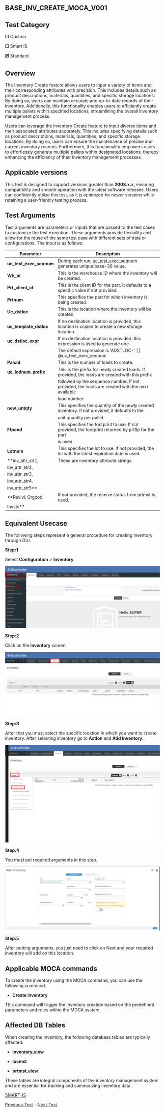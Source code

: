 
## **BASE_INV_CREATE_MOCA_V001**

## **Test Category**
**☐** Custom

**☐** Smart IS

**🗹** Standard

## **Overview**

The Inventory Create feature allows users to input a variety of items
and their corresponding attributes with precision. This includes details
such as product descriptions, materials, quantities, and specific
storage locations. By doing so, users can maintain accurate and
up-to-date records of their inventory. Additionally, this functionality
enables users to efficiently create multiple pallets within specified
locations, streamlining the overall inventory management process.

Users can leverage the Inventory Create feature to input diverse items
and their associated attributes accurately. This includes specifying
details such as product descriptions, materials, quantities, and
specific storage locations. By doing so, users can ensure the
maintenance of precise and current inventory records. Furthermore, this
functionality empowers users to effortlessly generate multiple pallets
within designated locations, thereby enhancing the efficiency of their
inventory management processes.

## **Applicable versions**

This test is designed to support versions greater than **2008.x.x**,
ensuring compatibility and smooth operation with the latest software
releases. Users can confidently utilize this test, as it is optimized
for newer versions while retaining a user-friendly testing process.

## **Test Arguments**

Test arguments are parameters or inputs that are passed to the test
cases to customize the test execution. These arguments provide
flexibility and allow for the reuse of the same test case with different
sets of data or configurations. The input is as follows:

| Parameter              | Description                                                                                           |
| ---------------------- | ----------------------------------------------------------------------------------------------------- |
| **uc_test_exec_seqnum** | During each run, uc_test_exec_seqnum generates unique base-36 value.                                 |
| **Wh_id**               | This is the warehouse ID where the inventory will be created.                                         |
| **Prt_client_id**      | This is the client ID for the part. It defaults to a specific value if not provided.                 |
| **Prtnum**             | This specifies the part for which inventory is being created.                                         |
| **Uc_dstloc**          | This is the location where the inventory will be created.                                             |
| **uc_template_dstloc** | If no destination location is provided, this location is copied to create a new storage location.   |
| **uc_dstloc_expr**     | If no destination location is provided, this expression is used to generate one.                     |
|                        | The default expression is 'ADSTLOC-\' \| \| \@uc_test_exec_seqnum                                   |
| **Palcnt**             | This is the number of loads to create.                                                                |
| **uc_lodnum_prefix**   | This is the prefix for newly created loads. If provided, the loads are created with this prefix      |
|                        | followed by the sequence number. If not provided, the loads are created with the next available     |
|                        | load number.                                                                                          |
| **new_untqty**         | This specifies the quantity of the newly created inventory. If not provided, it defaults to the     |
|                        | unit quantity per pallet.                                                                            |
| **Ftpcod**             | This specifies the footprint to use. If not provided, the footprint returned by prtftp for the part  |
|                        | is used.                                                                                              |
| **Lotnum**             | This specifies the lot to use. If not provided, the lot with the latest expiration date is used.    |
| **inv_attr_str1,       | These are inventory attribute strings.                                                               |
| inv_attr_str2,         |                                                                                                       |
| inv_attr_str3,         |                                                                                                       |
| inv_attr_str4,         |                                                                                                       |
| inv_attr_str5**        |                                                                                                       |
| **Revlvl, Orgcod,     | If not provided, the receive status from prtmst is used.                                              |
| Invsts**               |                                                                                                       |


## **Equivalent Usecase**

The following steps represent a general procedure for creating inventory
through GUI.

**Step:1**

Select **Configuration** > **Inventory**

![](media_folder/media/image1.png)

**Step:2**

Click on the **Inventory** screen.

![](media_folder/media/image2.png)

**Step:3**

After that you must select the specific location in which you want to
create inventory. After selecting inventory go to **Action** and **Add
Inventory**.

![](media_folder/media/image3.png)

**Step:4**

You must put required arguments in this step.

![](media_folder/media/image4.png)

**Step:5**

After putting arguments, you just need to click on Next and your
required inventory will add on this location.

## **Applicable MOCA commands**

To create the inventory using the MOCA command, you can use the
following command.

-   **Create inventory**

This command will trigger the inventory creation based on the predefined
parameters and rules within the MOCA system.

## **Affected DB Tables**

When creating the inventory, the following database tables are
typically affected:

-   **inventory_view**

-   **locmst**

-   **prtmst_view**

These tables are integral components of the inventory management system
and are essential for tracking and summarizing inventory data.


[SMART-IS](https://www.smart-is.pk) 

[Previous-Test](/DOCS/BASE_OUB_WAVE_WAIT_REL_MOCA_V001/readme.md) - [Next-Test](/DOCS/BASE_INV_MOVE_MOCA_V001/readme.md)